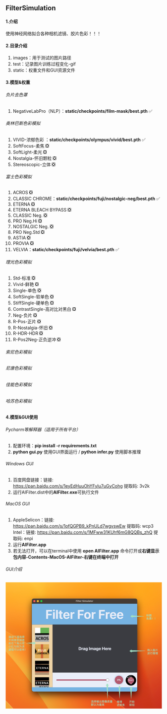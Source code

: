 ## FilterSimulation

#### 1.介绍
使用神经网络拟合各种相机滤镜、胶片色彩！！！

#### 2.目录介绍
1. images：用于测试的图片路径
2. test：记录图片训练过程变化-gif
3. static：权重文件和GUI资源文件

#### 3.模型&权重
###### 负片去色罩
1. NegativeLabPro（NLP）：**static/checkpoints/film-mask/best.pth** ✅️

###### 奥林巴斯色彩模拟
1. VIVID-浓郁色彩 ：**static/checkpoints/olympus/vivid/best.pth** ✅
2. SoftFocus-柔焦 ❎
3. ️SoftLight-柔光 ❎
4. Nostalgia-怀旧颗粒 ❎
5. Stereoscopic-立体 ❎

###### 富士色彩模拟
1. ACROS ❎
2. CLASSIC CHROME：**static/checkpoints/fuji/nostalgic-neg/best.pth** ✅
3. ETERNA ❎
4. ETERNA BLEACH BYPASS ❎
5. CLASSIC Neg. ❎
6. PRO Neg.Hi ❎
7. NOSTALGIC Neg. ❎
8. PRO Neg.Std ❎
9. ASTIA ❎
10. PROVIA ❎
11. VELVIA：**static/checkpoints/fuji/velvia/best.pth** ✅

###### 理光色彩模拟
1. Std-标准 ❎
2. Vivid-鲜艳 ❎
3. Single-单色 ❎
4. SoftSingle-软单色 ❎
5. StiffSingle-硬单色 ❎
6. ContrastSingle-高对比对黑白 ❎
7. Neg-负片 ❎
8. R-Pos-正片 ❎
9. R-Nostalgia-怀旧 ❎
10. R-HDR-HDR ❎
11. R-Pos2Neg-正负逆冲 ❎

###### 索尼色彩模拟

###### 尼康色彩模拟

###### 佳能色彩模拟

###### 哈苏色彩模拟

#### 4.模型&GUI使用
###### Pycharm等解释器（适用于所有平台）

1. 配置环境：**pip install -r requirements.txt**
2. **python gui.py** 使用GUI界面运行 / **python infer.py** 使用脚本推理

###### Windows GUI

1. 百度网盘链接：链接: https://pan.baidu.com/s/1eyEdHuuOhYFyIu7uGyCohg 提取码: 3v2k 
2. 运行AIFilter.dist中的**AIFilter.exe**可执行文件

###### MacOS GUI

1.  AppleSelicon：链接: https://pan.baidu.com/s/1ofQGPB9_kPnULd7wgvswEw 提取码: wcp3 
   Intel：链接: https://pan.baidu.com/s/1MFww31KUhf6mG8QQBs_zhQ 提取码: enpi 
2.  运行**AIFilter.app** 
3.  若无法打开，可以在terminal中使用 **open AIFilter.app** 命令打开或**右键显示包内容-Contents-MacOS-AIFilter-右键在终端中打开**

###### GUI介绍

![](comment.jpg)

